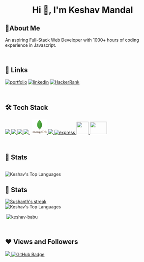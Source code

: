 <h1 align="center">Hi 👋, I'm Keshav Mandal</h1>

## 🚀About Me
An aspiring Full-Stack Web Developer with 1000+
hours of coding experience in Javascript.

<br/>


  
## 🔗 Links
[![portfolio](https://img.shields.io/badge/my_portfolio-000?style=for-the-badge&logo=ko-fi&logoColor=white)](https://keshav-babu.github.io/pofolio/)
[![linkedin](https://img.shields.io/badge/linkedin-0A66C2?style=for-the-badge&logo=linkedin&logoColor=white)](https://www.linkedin.com/in/keshav-mandal-403a61145/)
[![HackerRank](https://img.shields.io/badge/-Instagram-2EC866?style=for-the-badge&logo=HackerRank&logoColor=white)](https://www.instagram.com/keshavbabu742/)
<!-- [![LeetCode](https://img.shields.io/badge/LeetCode-000000?style=for-the-badge&logo=LeetCode&logoColor=#d16c06)](https://leetcode.com/getsushanthps/) -->

<br/>

  
## 🛠 Tech Stack
<p> 
   <a href="https://www.w3.org/html/" target="_blank"> <img src="https://img.icons8.com/color/48/000000/html-5.png"/> </a> 
      <a href="https://www.w3schools.com/css/" target="_blank"> <img src="https://img.icons8.com/color/48/000000/css3.png"/> </a> 
      <a href="https://developer.mozilla.org/en-US/docs/Web/JavaScript" target="_blank"> <img src="https://img.icons8.com/color/48/000000/javascript.png"/> </a> 
    <a style="padding-right:8px;" href="https://nodejs.org" target="_blank"> <img src="https://img.icons8.com/color/48/000000/nodejs.png"/> </a> 
    <a href="https://www.mongodb.com/" target="_blank"> <img src="https://raw.githubusercontent.com/devicons/devicon/master/icons/mongodb/mongodb-original-wordmark.svg" alt="mongodb" width="48" height="48"/> </a>
    <a href="https://git-scm.com/" target="_blank"> <img src="https://img.icons8.com/color/48/000000/git.png"/> </a> 
     <a href="https://expressjs.com" target="_blank"> <img src="https://sushanthps.vercel.app/express.webp" alt="express" width="45" height="45"/> </a>
    <a href="https://www.mysql.com/" target="_blank"> <img width="40" height="40"  src="https://sushanthps.vercel.app/mysql.webp"/> </a>
    <a href="https://redux.js.org/" target="_blank"> <img width="55" height="40" src="https://upload.wikimedia.org/wikipedia/commons/4/49/Redux.png"/> </a>

</p>

<br/>

## 🤖 Stats
<p align="left">

  <br/>
  <img alt="Keshav's Top Languages" src="https://github-readme-stats.vercel.app/api/top-langs/?username=Keshav-babu&langs_count=8&count_private=true&layout=compact&theme=react&hide_border=true&bg_color=0D1117" />
</p>

## 🤖 Stats
<p align="left">
    <a href="https://github-readme-streak-stats.herokuapp.com/?user=Keshav-babu">
        <img title="🔥 Get streak stats for your profile at git.io/streak-stats" alt="Sushanth's streak" src="https://github-readme-streak-stats.herokuapp.com/?user=Keshav-babu&theme=black-ice&hide_border=true&stroke=0000&background=060A0CD0"/>
    </a>
    <br/>
  <img alt="Keshav's Top Languages" src="https://github-readme-stats.vercel.app/api/top-langs/?username=Keshav-babu&langs_count=8&count_private=true&layout=compact&theme=react&hide_border=true&bg_color=0D1117" />
     <p>&nbsp;<img align="center" src="https://github-readme-stats.vercel.app/api?username=keshav-babu&show_icons=true&locale=en" alt="keshav-babu" /></p>
</p>
<br/>

## ❤ Views and Followers

<a href="https://komarev.com/ghpvc/?username=Keshav-babu">
    <img src="https://komarev.com/ghpvc/?username=Keshav-babu">
</a>
<a href="https://img.shields.io/github/followers/Keshav-babu"><img src="https://img.shields.io/github/followers/Keshav-babu?label=Followers&style=social" alt="GitHub Badge"></a>


<!---
Keshav-babu/Keshav-babu is a ✨ special ✨ repository because its `README.md` (this file) appears on your GitHub profile.
You can click the Preview link to take a look at your changes.
--->
